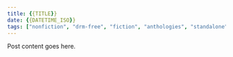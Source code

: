 ```yaml
---
title: {{TITLE}}
date: {{DATETIME_ISO}}
tags: ["nonfiction", "drm-free", "fiction", "anthologies", "standalone", "SeriesName"]
---
```


Post content goes here.
